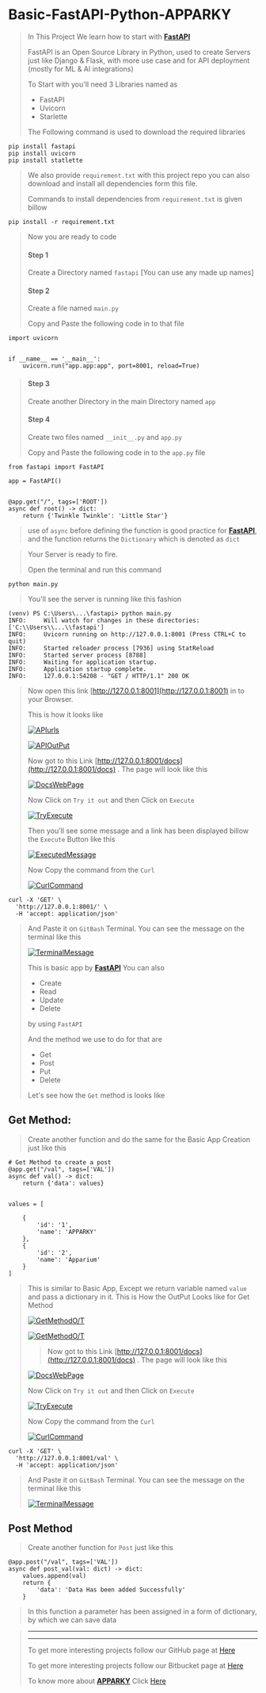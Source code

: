 # Basic-FastAPI-Python-APPARKY

>
> In This Project We learn how to start with [__FastAPI__](https://fastapi.tiangolo.com/lo/)
> 
> FastAPI is an Open Source Library in Python, used to create Servers just like Django & Flask, with more use case and 
> for API deployment (mostly for ML & AI integrations)
> 
> To Start with you'll need 3 Libraries named as
> 
> - FastAPI
> - Uvicorn
> - Starlette
> 
> The Following command is used to download the required libraries
> 
```commandline
pip install fastapi
pip install uvicorn
pip install statlette
```
>
> We also provide `requirement.txt` with this project repo you can also download and install all dependencies form this file.
> 
> Commands to install dependencies from `requirement.txt` is given billow
> 
```commandline
pip install -r requirement.txt

```
> 
> Now you are ready to code
> 
> #### Step 1
> 
> Create a Directory named `fastapi` [You can use any made up names]
>
> #### Step 2
> 
> Create a file named `main.py`
> 
> Copy and Paste the following code in to that file
> 
```commandline
import uvicorn


if __name__ == '__main__':
    uvicorn.run("app.app:app", port=8001, reload=True)

```


>
> #### Step 3
> 
> Create another Directory in the main Directory named `app`
> 
> 
> #### Step 4
> 
> Create two files named `__init__.py` and `app.py`
> 
> Copy and Paste the following code in to the `app.py` file
```commandline
from fastapi import FastAPI

app = FastAPI()


@app.get("/", tags=['ROOT'])
async def root() -> dict:
    return {'Twinkle Twinkle': 'Little Star'}
```

> use of `async` before defining the function is good practice for [__FastAPI__](https://fastapi.tiangolo.com/lo/), and the function returns the `Dictionary` which is denoted as `dict`
> 
> 

>
> 
> Your Server is ready to fire.
> 
> Open the terminal and run this command
```commandline
python main.py
```
>
> You'll see the server is running like this fashion
> 
```commandline
(venv) PS C:\Users\...\fastapi> python main.py
INFO:     Will watch for changes in these directories: ['C:\\Users\\...\\fastapi']
INFO:     Uvicorn running on http://127.0.0.1:8001 (Press CTRL+C to quit)
INFO:     Started reloader process [7936] using StatReload               
INFO:     Started server process [8788]
INFO:     Waiting for application startup.
INFO:     Application startup complete.   
INFO:     127.0.0.1:54208 - "GET / HTTP/1.1" 200 OK

```

> Now open this link [http://127.0.0.1:8001](http://127.0.0.1:8001) in to your Browser.
> 
> This is how it looks like
> 
> [![APIurls](ss/ss.PNG)](https://apparky.vercel.app/)
> 
> [![APIOutPut](ss/ss1.PNG)](https://apparky.vercel.app/)
> 
> 
> Now got to this Link [http://127.0.0.1:8001/docs](http://127.0.0.1:8001/docs) . The page will look like this
> 
> [![DocsWebPage](ss/ss2.PNG)](https://apparky.vercel.app/)
> 
> 
> Now Click on `Try it out` and then Click on `Execute`
> 
> [![TryExecute](ss/ss3.PNG)](https://apparky.vercel.app/)
> 
> Then you'll see some message and a link has been displayed billow the `Execute` Button like this
> 
> [![ExecutedMessage](ss/ss4.PNG)](https://apparky.vercel.app/)
> 
> Now Copy the command from the `Curl`
> 
> [![CurlCommand](ss/ss5.PNG)](https://apparky.vercel.app/)
```commandline
curl -X 'GET' \
  'http://127.0.0.1:8001/' \
  -H 'accept: application/json'
```

> And Paste it on `GitBash` Terminal. You can see the message on the terminal like this
> 
> [![TerminalMessage](ss/ss6.PNG)](https://apparky.vercel.app/)
> 
> 
> This is basic app by [__FastAPI__](https://fastapi.tiangolo.com/lo/)
> You can also
> 
> - Create
> - Read
> - Update
> - Delete
>
> by using `FastAPI`
> 
> And the method we use to do for that are
> 
> - Get
> - Post
> - Put
> - Delete
> 
> 
> Let's see how the `Get` method is looks like
> 
> 

## Get Method:
> 
> Create another function and do the same for the Basic App Creation just like this
>
```commandline
# Get Method to create a post
@app.get("/val", tags=['VAL'])
async def val() -> dict:
    return {'data': values}


values = [

    {
        'id': '1',
        'name': 'APPARKY'
    },
    {
        'id': '2',
        'name': 'Apparium'
    }
]
```
> 
> This is similar to Basic App, Except we return variable named `value` and pass a dictionary in it.
> This is How the OutPut Looks like for Get Method
> 
> [![GetMethodO/T](ss/ss7.PNG)](https://apparky.vercel.app/)
> 
> [![GetMethodO/T](ss/ss8.PNG)](https://apparky.vercel.app/)
> 
> > Now got to this Link [http://127.0.0.1:8001/docs](http://127.0.0.1:8001/docs) . The page will look like this
> 
> [![DocsWebPage](ss/ss9.PNG)](https://apparky.vercel.app/)
> 
> 
> Now Click on `Try it out` and then Click on `Execute`
> 
> [![TryExecute](ss/ss10.PNG)](https://apparky.vercel.app/)
>
> 
> Now Copy the command from the `Curl`
> 
> [![CurlCommand](ss/ss11.PNG)](https://apparky.vercel.app/)
```commandline
curl -X 'GET' \
  'http://127.0.0.1:8001/val' \
  -H 'accept: application/json'
```

> And Paste it on `GitBash` Terminal. You can see the message on the terminal like this
> 
> [![TerminalMessage](ss/ss12.PNG)](https://apparky.vercel.app/)
> 
> 

## Post Method
> Create another function for `Post` just like this
> 
```commandline
@app.post("/val", tags=['VAL'])
async def post_val(val: dict) -> dict:
    values.append(val)
    return {
        'data': 'Data Has been added Successfully'
    }
```

> In this function a parameter has been assigned in a form of dictionary, by which we can save data
> 
> 
> 
> 



> -------------------------------------------------------------------
> -------------------------------------------------------------------
> To get more interesting projects follow our GitHub page at [Here](https://github.com/Apparky)
> 
> To get more interesting projects follow our Bitbucket page at [Here](https://bitbucket.org/apparky-web/workspace/overview)
> 
> To know more about [__APPARKY__](https://apparky.vercel.app/) Click [Here](https://apparky.vercel.app/)
> 
> 
> 
> 
> 
